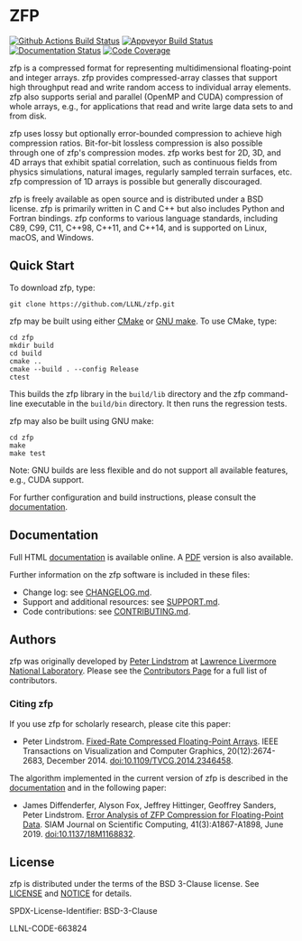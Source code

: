 ZFP
===
[![Github Actions Build Status](https://github.com/LLNL/zfp/actions/workflows/main.yml/badge.svg?branch=develop)](https://github.com/LLNL/zfp/actions/workflows/main.yml)
[![Appveyor Build Status](https://ci.appveyor.com/api/projects/status/qb3ld7j11segy52k/branch/develop?svg=true)](https://ci.appveyor.com/project/lindstro/zfp)
[![Documentation Status](https://readthedocs.org/projects/zfp/badge/?version=release0.5.5)](https://zfp.readthedocs.io/en/release0.5.5/?badge=release0.5.5)
[![Code Coverage](https://codecov.io/gh/LLNL/zfp/branch/develop/graph/badge.svg)](https://codecov.io/gh/LLNL/zfp)

zfp is a compressed format for representing multidimensional floating-point
and integer arrays.  zfp provides compressed-array classes that support high
throughput read and write random access to individual array elements.  zfp
also supports serial and parallel (OpenMP and CUDA) compression of whole
arrays, e.g., for applications that read and write large data sets to and
from disk.

zfp uses lossy but optionally error-bounded compression to achieve high
compression ratios.  Bit-for-bit lossless compression is also possible
through one of zfp's compression modes.  zfp works best for 2D, 3D, and 4D
arrays that exhibit spatial correlation, such as continuous fields from
physics simulations, natural images, regularly sampled terrain surfaces, etc.
zfp compression of 1D arrays is possible but generally discouraged.

zfp is freely available as open source and is distributed under a BSD license.
zfp is primarily written in C and C++ but also includes Python and Fortran
bindings.  zfp conforms to various language standards, including C89, C99,
C11, C++98, C++11, and C++14, and is supported on Linux, macOS, and Windows.


Quick Start
-----------

To download zfp, type:

    git clone https://github.com/LLNL/zfp.git

zfp may be built using either [CMake](https://cmake.org/) or
[GNU make](https://www.gnu.org/software/make/).  To use CMake, type:

    cd zfp
    mkdir build
    cd build
    cmake ..
    cmake --build . --config Release
    ctest

This builds the zfp library in the `build/lib` directory and the zfp
command-line executable in the `build/bin` directory.  It then runs
the regression tests.

zfp may also be built using GNU make:

    cd zfp
    make
    make test

Note: GNU builds are less flexible and do not support all available features,
e.g., CUDA support.

For further configuration and build instructions, please consult the
[documentation](https://zfp.readthedocs.io/en/latest/installation.html).


Documentation
-------------

Full HTML [documentation](http://zfp.readthedocs.io/) is available online.
A [PDF](http://readthedocs.org/projects/zfp/downloads/pdf/latest/) version
is also available.

Further information on the zfp software is included in these files:

- Change log: see [CHANGELOG.md](./CHANGELOG.md).
- Support and additional resources: see [SUPPORT.md](./SUPPORT.md).
- Code contributions: see [CONTRIBUTING.md](./CONTRIBUTING.md).


Authors
-------

zfp was originally developed by [Peter Lindstrom](https://people.llnl.gov/pl)
at [Lawrence Livermore National Laboratory](https://www.llnl.gov/).  Please
see the [Contributors Page](https://github.com/LLNL/zfp/graphs/contributors)
for a full list of contributors.

### Citing zfp

If you use zfp for scholarly research, please cite this paper:

* Peter Lindstrom.
  [Fixed-Rate Compressed Floating-Point Arrays](https://www.researchgate.net/publication/264417607_Fixed-Rate_Compressed_Floating-Point_Arrays).
  IEEE Transactions on Visualization and Computer Graphics, 20(12):2674-2683, December 2014.
  [doi:10.1109/TVCG.2014.2346458](http://doi.org/10.1109/TVCG.2014.2346458).

The algorithm implemented in the current version of zfp is described in the
[documentation](https://zfp.readthedocs.io/en/latest/algorithm.html) and in
the following paper:

* James Diffenderfer, Alyson Fox, Jeffrey Hittinger, Geoffrey Sanders, Peter Lindstrom.
  [Error Analysis of ZFP Compression for Floating-Point Data](https://www.researchgate.net/publication/324908266_Error_Analysis_of_ZFP_Compression_for_Floating-Point_Data).
  SIAM Journal on Scientific Computing, 41(3):A1867-A1898, June 2019.
  [doi:10.1137/18M1168832](http://doi.org/10.1137/18M1168832).


License
-------

zfp is distributed under the terms of the BSD 3-Clause license.  See
[LICENSE](./LICENSE) and [NOTICE](./NOTICE) for details.

SPDX-License-Identifier: BSD-3-Clause

LLNL-CODE-663824
